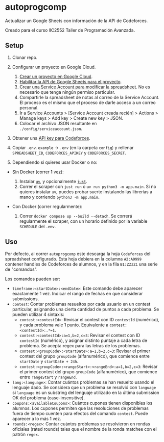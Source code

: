 # autoprogcomp

Actualizar un Google Sheets con información de la API de Codeforces.

Creado para el curso IIC2552 Taller de Programación Avanzada.

## Setup

1. Clonar repo.

2. Configurar un proyecto en Google Cloud.

   1. [Crear un proyecto en Google Cloud](https://console.cloud.google.com/projectcreate).
   2. [Habilitar la API de Google Sheets para el proyecto](https://console.cloud.google.com/flows/enableapi?apiid=sheets.googleapis.com).
   3. [Crear una Service Account para modificar la spreadsheet](https://console.cloud.google.com/iam-admin/serviceaccounts/create). No es necesario que tenga ningún permiso particular.
   4. Compartirle la spreadsheet de notas al correo de la Service Account. El proceso es el mismo que el proceso de darle acceso a un correo personal.
   5. Ir a Service Accounts > [Service Account creada recién] > Actions > Manage keys > Add key > Create new key > JSON.
   6. Colocar el archivo JSON resultante en `./config/serviceaccount.json`.

3. Obtener una [API key para Codeforces](https://codeforces.com/settings/api).

4. Copiar `.env.example` -> `.env` (en la carpeta `config`) y rellenar `SPREADSHEET_ID`, `CODEFORCES_APIKEY` y `CODEFORCES_SECRET`.

5. Dependiendo si quieres usar Docker o no:

- Sin Docker (correr 1 vez):

  1. Instalar [`uv`](https://docs.astral.sh/uv/getting-started/installation/), y opcionalmente [`just`](https://github.com/casey/just?tab=readme-ov-file#installation).
  2. Correr el scraper con `just run` o `uv run python3 -m app.main`. Si no quieres instalar `uv`, puedes probar suerte instalando las librerías a mano y corriendo `python3 -m app.main`.

- Con Docker (correr regularmente):
  1. Correr `docker compose up --build --detach`. Se correrá regularmente el scraper, con un horario definido por la variable `SCHEDULE` del `.env`.

## Uso

Por defecto, al correr `autoprogcomp` este descarga la hoja `Codeforces` del spreadsheet configurado.
Esta hoja debiera en la columna `A2:A9999` contener handles de Codeforces de alumnos, y en la fila `B1:ZZZZ1` una serie de "comandos".

Los comandos pueden ser:

- `timeframe:<startDate>:<endDate>`: Este comando debe aparecer exactamente 1 vez. Indicar el rango de fechas en que considerar submissions.
- `contest`: Contar problemas resueltos por cada usuario en un contest particular, asignando una cierta cantidad de puntos a cada problema. Se pueden utilizar 4 sintaxis:
  - `contest:<contestId>`: Revisar el contest con ID `contestId` (numérico), y cada problema vale 1 punto. Equivalente a `contest:<contestId>:.*=1`.
  - `contest:<contestId>:a=1,b=2,c=3`: Revisar el contest con ID `contestId` (numérico), y asignar distinto puntaje a cada letra de problema. Se acepta regex para las letras de los problemas.
  - `contest:<groupCode>:<startDate>:a=1,b=2,c=3`: Revisar el primer contest del grupo `groupCode` (alfanumérico), que comience entre `startDate` y `startDate + 24h`.
  - `contest:<groupCode>:<rangeStart>:<rangeEnd>:a=1,b=2,c=3`: Revisar el primer contest del grupo `groupCode` (alfanumérico), que comience entre `rangeStart` y `rangeEnd`.
- `lang:<language>`: Contar cuántos problemas se han resuelto usando el lenguaje dado. Se considera que un problema se resolvió con `language` si `language` es un substring del lenguaje utilizado en la última submission OK del problema (case-insensitive).
- `coupons:<availableCoupons>`: Cuántos cupones tienen disponibles los alumnos. Los cupones permiten que las resoluciones de problemas fuera de tiempo cuenten para efectos del comando `contest`. Puede aparecer a lo más 1 vez.
- `rounds:<regex>`: Contar cuántos problemas se resolvieron en rondas oficiales (rated rounds) tales que el nombre de la ronda matchee con el patrón `regex`.
